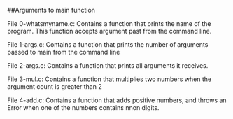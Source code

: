 ##Arguments to main function

File 0-whatsmyname.c: Contains a function that prints the name of the program. This function accepts argument past from the command line.

File 1-args.c: Contains a function that prints the number of arguments passed to main from the command line

File 2-args.c: Contains a function that prints all arguments it receives.

File 3-mul.c: Contains a function that multiplies two numbers when the argument count is greater than 2

File 4-add.c: Contains a function that adds positive numbers, and throws an Error when one of the numbers contains nnon digits.
